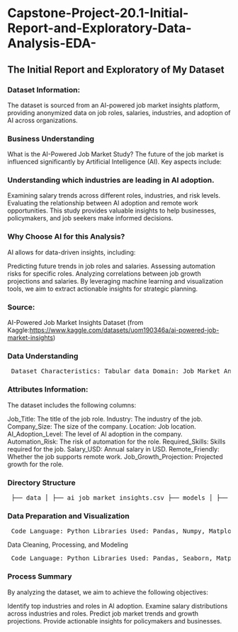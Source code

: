 # Capstone-Project-20.1-Initial-Report-and-Exploratory-Data-Analysis-EDA-

## The Initial Report and Exploratory of My Dataset

### Dataset Information:
The dataset is sourced from an AI-powered job market insights platform, providing anonymized data on job roles, salaries, industries, and adoption of AI across organizations.

### Business Understanding
What is the AI-Powered Job Market Study?
The future of the job market is influenced significantly by Artificial Intelligence (AI). Key aspects include:

###  Understanding which industries are leading in AI adoption.
Examining salary trends across different roles, industries, and risk levels.
Evaluating the relationship between AI adoption and remote work opportunities.
This study provides valuable insights to help businesses, policymakers, and job seekers make informed decisions.

### Why Choose AI for this Analysis?
AI allows for data-driven insights, including:

Predicting future trends in job roles and salaries.
Assessing automation risks for specific roles.
Analyzing correlations between job growth projections and salaries.
By leveraging machine learning and visualization tools, we aim to extract actionable insights for strategic planning.

### Source:
AI-Powered Job Market Insights Dataset (from Kaggle:https://www.kaggle.com/datasets/uom190346a/ai-powered-job-market-insights)

### Data Understanding
<pre> Dataset Characteristics: Tabular data Domain: Job Market Analysis Features: Mixed (Categorical, Numerical) Missing Values? No </pre>
### Attributes Information:
The dataset includes the following columns:

Job_Title: The title of the job role.
Industry: The industry of the job.
Company_Size: The size of the company.
Location: Job location.
AI_Adoption_Level: The level of AI adoption in the company.
Automation_Risk: The risk of automation for the role.
Required_Skills: Skills required for the job.
Salary_USD: Annual salary in USD.
Remote_Friendly: Whether the job supports remote work.
Job_Growth_Projection: Projected growth for the role.
### Directory Structure
<pre> ├── data │ ├── ai_job_market_insights.csv ├── models │ ├── job_market_trends.ipynb │ ├── ai_job_predictions.json ├── presentation │ ├── Job_Market_Analysis.pptx </pre>
### Data Preparation and Visualization
<pre> Code Language: Python Libraries Used: Pandas, Numpy, Matplotlib, Seaborn </pre>
Data Cleaning, Processing, and Modeling
<pre> Code Language: Python Libraries Used: Pandas, Seaborn, Matplotlib </pre>
### Process Summary
By analyzing the dataset, we aim to achieve the following objectives:

Identify top industries and roles in AI adoption.
Examine salary distributions across industries and roles.
Predict job market trends and growth projections.
Provide actionable insights for policymakers and businesses.

